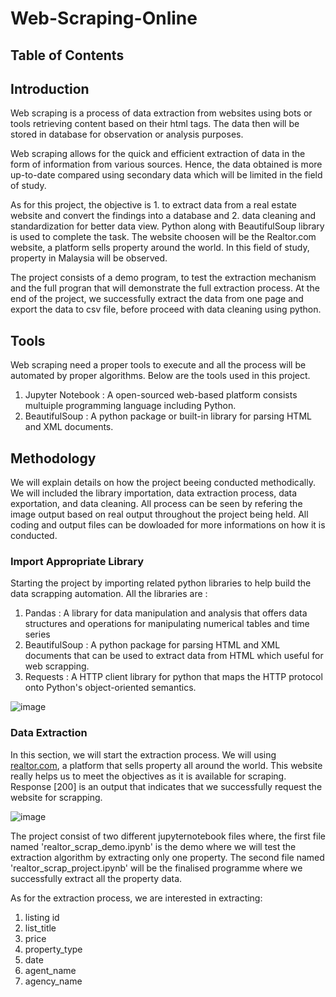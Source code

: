 # Web-Scraping-Online

## Table of Contents

## Introduction
Web scraping is a process of data extraction from websites using bots or tools retrieving content based on their html tags. The data then will be stored in database for observation or analysis purposes.

Web scraping allows for the quick and efficient extraction of data in the form of information from various sources. Hence, the data obtained is more up-to-date compared using secondary data which will be limited in the field of study.

As for this project, the objective is 1. to extract data from a real estate website and convert the findings into a database and 2. data cleaning and standardization for better data view. Python along with BeautifulSoup library is used to complete the task. The website choosen will be the Realtor.com website, a platform sells property around the world. In this field of study, property in Malaysia will be observed.

The project consists of a demo program, to test the extraction mechanism and the full progran that will demonstrate the full extraction process. At the end of the project, we successfully extract the data from one page and export the data to csv file, before proceed with data cleaning using python.

## Tools
Web scraping need a proper tools to execute and all the process will be automated by proper algorithms. Below are the tools used in this project.  

1. Jupyter Notebook : A open-sourced web-based platform consists multuiple programming language including Python.
2. BeautifulSoup : A python package or built-in library for parsing HTML and XML documents.


## Methodology
We will explain details on how the project beeing conducted methodically. We will included the library importation, data extraction process, data exportation, and data cleaning. All process can be seen by refering the image output based on real output throughout the project being held. All coding and output files can be dowloaded for more informations on how it is conducted.

### Import Appropriate Library
Starting the project by importing related  python libraries to help build the data scrapping automation. All the libraries are :

1. Pandas : A library for data manipulation and analysis that offers data structures and operations for manipulating numerical tables and time series
2. BeautifulSoup : A python package for parsing HTML and XML documents that can be used to extract data from HTML which useful for web scrapping.
3. Requests : A HTTP client library for python that maps the HTTP protocol onto Python's object-oriented semantics.

![image](https://github.com/MohdAfiq98/Web-Scraping-Online/assets/119799325/5a15cce0-6178-4eca-8fc2-4680ffc53d6e)


### Data Extraction
In this section, we will start the extraction process. We will using [realtor.com](https://www.realtor.com/), a platform that sells property all around the world. This website really helps us to meet the objectives as it is available for scraping. Response [200] is an output that indicates that we successfully request the website for scrapping.  

![image](https://github.com/MohdAfiq98/Web-Scraping-Online/assets/119799325/27bb15aa-6421-4c86-9f9d-e4a467ef2f32)

The project consist of two different jupyternotebook files where, the first file named 'realtor_scrap_demo.ipynb' is the demo where we will test the extraction algorithm by extracting only one property. The second file named 'realtor_scrap_project.ipynb' will be the finalised programme where we successfully extract all the property data.

As for the extraction process, we are interested in extracting:
1. listing id
2. list_title
3. price
4. property_type
5. date
6. agent_name
7. agency_name

